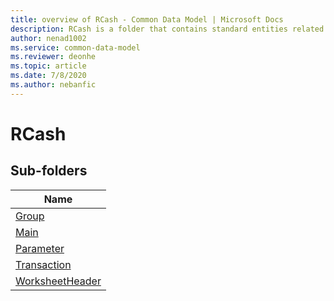 ```yaml
---
title: overview of RCash - Common Data Model | Microsoft Docs
description: RCash is a folder that contains standard entities related to the Common Data Model.
author: nenad1002
ms.service: common-data-model
ms.reviewer: deonhe
ms.topic: article
ms.date: 7/8/2020
ms.author: nebanfic
---
```


# RCash


## Sub-folders

|Name|
|---|
|[Group](Group/overview.md)|
|[Main](Main/overview.md)|
|[Parameter](Parameter/overview.md)|
|[Transaction](Transaction/overview.md)|
|[WorksheetHeader](WorksheetHeader/overview.md)|



